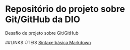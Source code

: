 # Repositório do projeto sobre Git/GitHub da DIO
Desafio de projeto sobre Git/GitHub

##LINKS ÚTEIS
[Sintaxe básica Markdown](https://www.markdownguide.org/basic-syntax)
